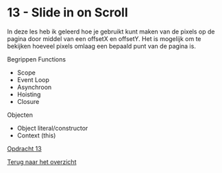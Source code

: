 # 13 - Slide in on Scroll

In deze les heb ik geleerd hoe je gebruikt kunt maken van de pixels op de pagina door middel van een offsetX en offsetY. Het is mogelijk om te bekijken hoeveel pixels omlaag een bepaald punt van de pagina is. 

Begrippen
Functions
-	Scope
-	Event Loop
-	Asynchroon
-	Hoisting
-	Closure

Objecten
-	Object literal/constructor
-	Context (this)

[Opdracht 13](https://zeijls.github.io/SRPWesBos/13/index-START.html/) <br>

[Terug naar het overzicht](https://zeijls.github.io/SRPWesBos/)